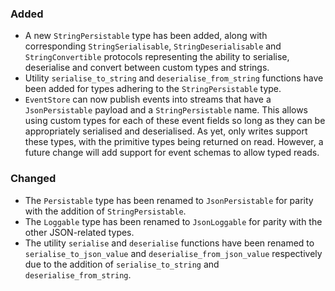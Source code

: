 ### Added

- A new `StringPersistable` type has been added, along with corresponding 
  `StringSerialisable`, `StringDeserialisable` and `StringConvertible` protocols
  representing the ability to serialise, deserialise and convert between custom
  types and strings.
- Utility `serialise_to_string` and `deserialise_from_string` functions have 
  been added for types adhering to the `StringPersistable` type.
- `EventStore` can now publish events into streams that have a `JsonPersistable`
  payload and a `StringPersistable` name. This allows using custom types for 
  each of these event fields so long as they can be appropriately serialised and 
  deserialised. As yet, only writes support these types, with the primitive
  types being returned on read. However, a future change will add support for
  event schemas to allow typed reads. 

### Changed

- The `Persistable` type has been renamed to `JsonPersistable` for parity with
  the addition of `StringPersistable`.
- The `Loggable` type has been renamed to `JsonLoggable` for parity with the 
  other JSON-related types.
- The utility `serialise` and `deserialise` functions have been renamed to
  `serialise_to_json_value` and `deserialise_from_json_value` respectively due
  to the addition of `serialise_to_string` and `deserialise_from_string`.
